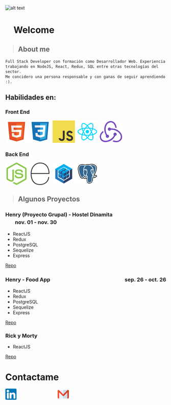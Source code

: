 ![alt text](https://firebasestorage.googleapis.com/v0/b/imgs-b915c.appspot.com/o/hello-world-3152076527.jpg?alt=media&token=164a099a-c390-4d16-9887-84062a72b4a9)

# ㅤWelcome

> ## About me

```
Full Stack Developer con formación como Desarrollador Web. Experiencia
trabajando en NodeJS, React, Redux, SQL entre otras tecnologías del sector.
Me concidero una persona responsable y con ganas de seguir aprendiendo :).
```

## Habilidades en:

### Front End

![HTML5](./svg/html-svgrepo-com.svg)
![CSS3](./svg/css-svgrepo-com.svg)
![Javascript](./svg/js-svgrepo-com.svg)
![ReactJS](./svg/reactjs-svgrepo-com.svg)
![Redux](./svg/redux-svgrepo-com.svg)

### Back End

![NodeJS](./svg/nodejs-icon-logo-svgrepo-com.svg)
![ExpressJS](./svg/express-svgrepo-com.svg)
![Sequelize](./svg/sequelize-svgrepo-com.svg)
![PostgreSQL](./svg/pgsql-svgrepo-com.svg)

> ## Algunos Proyectos

### Henry (Proyecto Grupal) - Hostel Dinamita ㅤㅤㅤㅤㅤㅤㅤㅤㅤㅤㅤㅤnov. 01 - nov. 30

- ReactJS
- Redux
- PostgreSQL
- Sequelize
- Express

[Repo](https://github.com/kripto-c/HostelProject)

### Henry - Food App ㅤㅤㅤㅤㅤㅤㅤㅤㅤㅤㅤㅤㅤㅤㅤ sep. 26 - oct. 26

- ReactJS
- Redux
- PostgreSQL
- Sequelize
- Express

[Repo](https://github.com/ToledoFernando/HenryFood)

### Rick y Morty

- ReactJS

[Repo](https://github.com/ToledoFernando/Rick-y-Morty_Prueba)

# Contactame

<a href='https://www.linkedin.com/in/toledo-fernando-266612245/'><img width='35' src=./svg/linkedin-svgrepo-com.svg/></a>ㅤㅤㅤㅤㅤㅤㅤㅤㅤㅤ<a href='https://mail.google.com/mail/u/0/?fs=1&to=toledof764@gmail.com&tf=cm'><img width='35' src=./svg/gmail-svgrepo-com.svg/></a>
